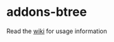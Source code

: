 # addons-btree
Read the [wiki](https://github.com/fian46/addons-btree/blob/master/Home.md) for usage information
